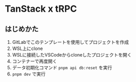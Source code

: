 # TanStack x tRPC

## はじめかた

1. GitLabでこのテンプレートを使用してプロジェクトを作成
2. WSL上にclone
3. WSLに接続したVSCodeからcloneしたプロジェクトを開く
4. コンテナーで再度開く
5. データ初期化コマンド `pnpm api db:reset` を実行
6. `pnpm dev` で実行
